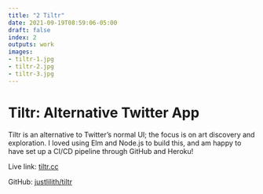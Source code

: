 ```yaml
---
title: "2 Tiltr"
date: 2021-09-19T08:59:06-05:00
draft: false
index: 2
outputs: work
images:
- tiltr-1.jpg
- tiltr-2.jpg
- tiltr-3.jpg
---
```


# Tiltr: Alternative Twitter App

Tiltr is an alternative to Twitter’s normal UI; the focus is on art discovery and exploration. I loved using Elm and Node.js to build this, and am happy to have set up a CI/CD pipeline through GitHub and Heroku!

Live link: [tiltr.cc](https://href.li/?https://tiltr.cc)

GitHub: [justlilith/tiltr](https://href.li/?https://github.com/justlilith/tiltr)
